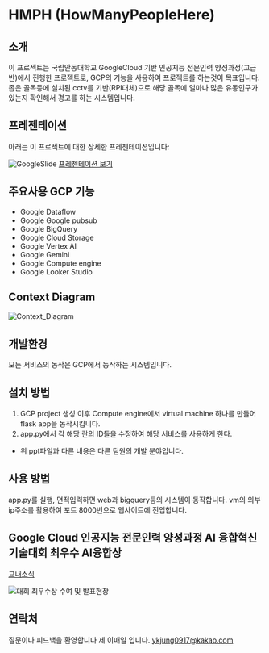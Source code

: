 # HMPH (HowManyPeopleHere)

## 소개
이 프로젝트는 국립안동대학교 GoogleCloud 기반 인공지능 전문인력 양성과정(고급반)에서 진행한 프로젝트로, GCP의 기능을 사용하여 프로젝트를 하는것이 목표입니다.
좁은 골목등에 설치된 cctv를 기반(RPI대체)으로 해당 골목에 얼마나 많은 유동인구가 있는지 확인해서 경고를 하는 시스템입니다.

## 프레젠테이션
아래는 이 프로젝트에 대한 상세한 프레젠테이션입니다:

![GoogleSlide](https://github.com/user-attachments/assets/0c0773f5-829d-4bd6-a89f-bfd5ff039973)
[프레젠테이션 보기](https://docs.google.com/presentation/d/13FEeBHMOEWEBfjOnqBWsbE8tzCHNL2oqJx4HA8yl5AY/edit?usp=sharing)

## 주요사용 GCP  기능
- Google Dataflow
- Google Google pubsub
- Google BigQuery
- Google Cloud Storage
- Google Vertex AI
- Google Gemini
- Google Compute engine
- Google Looker Studio

## Context Diagram
![Context_Diagram](https://github.com/user-attachments/assets/62664bf3-ffc1-4f11-a46a-115bdaf9b841)

## 개발환경
모든 서비스의 동작은 GCP에서 동작하는 시스템입니다.

## 설치 방법
1. GCP project 생성 이후 Compute engine에서 virtual machine 하나를 만들어 flask app을 동작시킵니다.
2. app.py에서 각 해당 란의 ID들을 수정하여 해당 서비스를 사용하게 한다.

* 위 ppt파일과 다른 내용은 다른 팀원의 개발 분야입니다.


## 사용 방법
app.py를 실행, 면적입력하면 web과 bigquery등의 시스템이 동작합니다.
vm의 외부 ip주소를 활용하여 포트 8000번으로 웹사이트에 진입합니다.

## Google Cloud 인공지능 전문인력 양성과정 AI 융합혁신 기술대회 최우수 AI융합상

[교내소식](https://www.anu.ac.kr/main/board/view.do?menu_idx=72&manage_idx=1&search.category1=106&board_idx=222242)

![대회 최우수상 수여 및 발표현장](https://github.com/user-attachments/assets/9e453b28-a5c6-46db-a53a-9d09c3ccb4be)


## 연락처
질문이나 피드백을 환영합니다 
제 이매일 입니다. ykjung0917@kakao.com 

